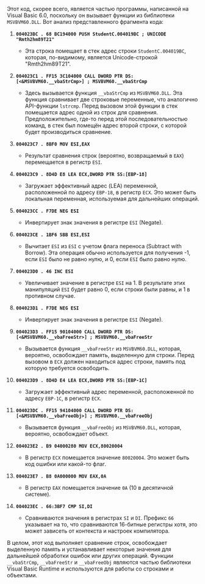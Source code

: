 Этот код, скорее всего, является частью программы, написанной на Visual Basic 6.0, поскольку он вызывает функции из библиотеки `MSVBVM60.DLL`. Вот анализ представленного фрагмента кода:

1.  **`004023BC . 68 BC194000 PUSH StudentC.004019BC ; UNICODE "Rmth2hm89T21"`**

    *   Эта строка помещает в стек адрес строки `StudentC.004019BC`, которая, по-видимому, является Unicode-строкой "Rmth2hm89T21".

2.  **`004023C1 . FF15 3C104000 CALL DWORD PTR DS:[<&MSVBVM60.__vbaStrCmp>] ; MSVBVM60.__vbaStrCmp`**

    *   Здесь вызывается функция `__vbaStrCmp` из `MSVBVM60.DLL`. Эта функция сравнивает две строковые переменные, что аналогично API-функции `lstrcmp`. Перед вызовом этой функции в стек помещается адрес одной из строк для сравнения. Предположительно, где-то перед этой последовательностью команд, в стек был помещён адрес второй строки, с которой будет производиться сравнение.

3.  **`004023C7 . 8BF0 MOV ESI,EAX`**

    *   Результат сравнения строк (вероятно, возвращаемый в `EAX`) перемещается в регистр `ESI`.

4.  **`004023C9 . 8D4D E8 LEA ECX,DWORD PTR SS:[EBP-18]`**

    *   Загружает эффективный адрес (LEA) переменной, расположенной по адресу `EBP-18`, в регистр `ECX`.  Это может быть локальная переменная, используемая для дальнейших операций.

5.  **`004023CC . F7DE NEG ESI`**

    *   Инвертирует знак значения в регистре `ESI` (Negate).

6.  **`004023CE . 1BF6 SBB ESI,ESI`**

    *   Вычитает `ESI` из `ESI` с учетом флага переноса (Subtract with Borrow).  Эта операция обычно используется для получения -1, если `ESI` было не равно нулю, и 0, если `ESI` было равно нулю.

7.  **`004023D0 . 46 INC ESI`**

    *   Увеличивает значение в регистре `ESI` на 1.  В результате этих манипуляций `ESI` будет равно 0, если строки были равны, и 1 в противном случае.

8.  **`004023D1 . F7DE NEG ESI`**

    *   Инвертирует знак значения в регистре `ESI` (Negate).

9. **`004023D3 . FF15 90104000 CALL DWORD PTR DS:[<&MSVBVM60.__vbaFreeStr>] ; MSVBVM60.__vbaFreeStr`**

    *   Вызывается функция `__vbaFreeStr` из `MSVBVM60.DLL`, которая, вероятно, освобождает память, выделенную для строки. Перед вызовом в `ECX` должен находиться адрес строки, память под которую требуется освободить.

10. **`004023D9 . 8D4D E4 LEA ECX,DWORD PTR SS:[EBP-1C]`**

    *   Загружает эффективный адрес переменной, расположенной по адресу `EBP-1C`, в регистр `ECX`.

11. **`004023DC . FF15 94104000 CALL DWORD PTR DS:[<&MSVBVM60.__vbaFreeObj>] ; MSVBVM60.__vbaFreeObj`**

    *   Вызывается функция `__vbaFreeObj` из `MSVBVM60.DLL`, которая, вероятно, освобождает объект.

12. **`004023E2 . B9 04000280 MOV ECX,80020004`**

    *   В регистр `ECX` помещается значение `80020004`.  Это может быть код ошибки или какой-то флаг.

13. **`004023E7 . B8 0A000000 MOV EAX,0A`**

    *   В регистр `EAX` помещается значение `0A` (10 в десятичной системе).

14. **`004023EC . 66:3BF7 CMP SI,DI`**

    *   Сравниваются значения в регистрах `SI` и `DI`. Префикс `66` указывает на то, что сравниваются 16-битные регистры хотя, это может зависеть от контекста и настроек компилятора.

В целом, этот код выполняет сравнение строк, освобождает выделенную память и устанавливает некоторые значения для дальнейшей обработки ошибок или других операций.  Функции `__vbaStrCmp`, `__vbaFreeStr` и `__vbaFreeObj` являются частью библиотеки Visual Basic Runtime и используются для работы со строками и объектами.